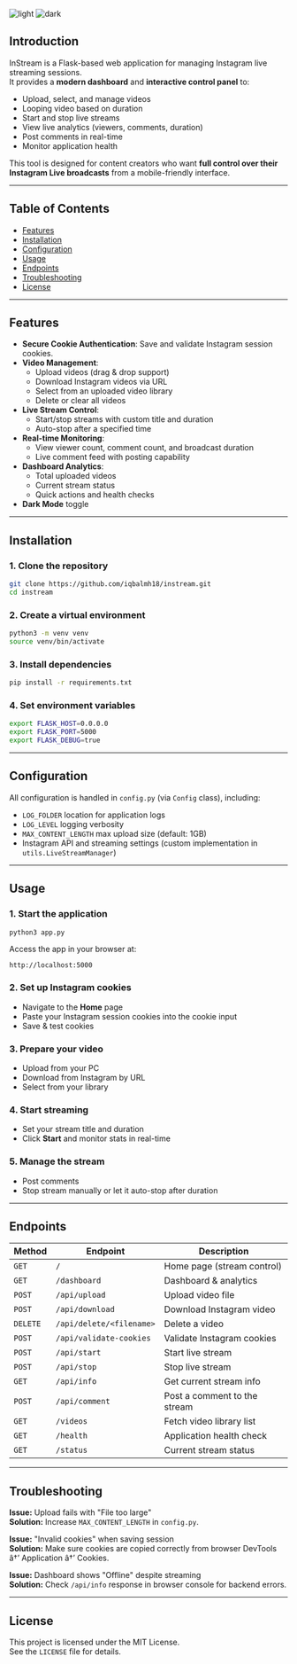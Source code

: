![light](https://i.postimg.cc/MzjkT3Dy/20250812-153206.png)
![dark](https://i.postimg.cc/8182rdKx/20250812-153359.png)

## Introduction
InStream is a Flask-based web application for managing Instagram live streaming sessions.  
It provides a **modern dashboard** and **interactive control panel** to:
- Upload, select, and manage videos
- Looping video based on duration
- Start and stop live streams
- View live analytics (viewers, comments, duration)
- Post comments in real-time
- Monitor application health

This tool is designed for content creators who want **full control over their Instagram Live broadcasts** from a mobile-friendly interface.

---

## Table of Contents
- [Features](#features)
- [Installation](#installation)
- [Configuration](#configuration)
- [Usage](#usage)
- [Endpoints](#endpoints)
- [Troubleshooting](#troubleshooting)
- [License](#license)

---

## Features
- **Secure Cookie Authentication**: Save and validate Instagram session cookies.
- **Video Management**:
  - Upload videos (drag & drop support)
  - Download Instagram videos via URL
  - Select from an uploaded video library
  - Delete or clear all videos
- **Live Stream Control**:
  - Start/stop streams with custom title and duration
  - Auto-stop after a specified time
- **Real-time Monitoring**:
  - View viewer count, comment count, and broadcast duration
  - Live comment feed with posting capability
- **Dashboard Analytics**:
  - Total uploaded videos
  - Current stream status
  - Quick actions and health checks
- **Dark Mode** toggle

---

## Installation

### 1. Clone the repository
```bash
git clone https://github.com/iqbalmh18/instream.git
cd instream
```

### 2. Create a virtual environment
```bash
python3 -m venv venv
source venv/bin/activate
```

### 3. Install dependencies
```bash
pip install -r requirements.txt
```

### 4. Set environment variables
```bash
export FLASK_HOST=0.0.0.0
export FLASK_PORT=5000
export FLASK_DEBUG=true
```

---

## Configuration

All configuration is handled in `config.py` (via `Config` class), including:
- `LOG_FOLDER` location for application logs
- `LOG_LEVEL` logging verbosity
- `MAX_CONTENT_LENGTH` max upload size (default: 1GB)
- Instagram API and streaming settings (custom implementation in `utils.LiveStreamManager`)

---

## Usage

### 1. Start the application
```bash
python3 app.py
```
Access the app in your browser at:
```
http://localhost:5000
```

### 2. Set up Instagram cookies
- Navigate to the **Home** page
- Paste your Instagram session cookies into the cookie input
- Save & test cookies

### 3. Prepare your video
- Upload from your PC
- Download from Instagram by URL
- Select from your library

### 4. Start streaming
- Set your stream title and duration
- Click **Start** and monitor stats in real-time

### 5. Manage the stream
- Post comments
- Stop stream manually or let it auto-stop after duration

---

## Endpoints

| Method | Endpoint | Description |
|--------|----------|-------------|
| `GET`  | `/` | Home page (stream control) |
| `GET`  | `/dashboard` | Dashboard & analytics |
| `POST` | `/api/upload` | Upload video file |
| `POST` | `/api/download` | Download Instagram video |
| `DELETE` | `/api/delete/<filename>` | Delete a video |
| `POST` | `/api/validate-cookies` | Validate Instagram cookies |
| `POST` | `/api/start` | Start live stream |
| `POST` | `/api/stop` | Stop live stream |
| `GET`  | `/api/info` | Get current stream info |
| `POST` | `/api/comment` | Post a comment to the stream |
| `GET`  | `/videos` | Fetch video library list |
| `GET`  | `/health` | Application health check |
| `GET`  | `/status` | Current stream status |

---

## Troubleshooting

**Issue:** Upload fails with "File too large"  
**Solution:** Increase `MAX_CONTENT_LENGTH` in `config.py`.

**Issue:** "Invalid cookies" when saving session  
**Solution:** Make sure cookies are copied correctly from browser DevTools â†’ Application â†’ Cookies.

**Issue:** Dashboard shows "Offline" despite streaming  
**Solution:** Check `/api/info` response in browser console for backend errors.

---

## License
This project is licensed under the MIT License.  
See the `LICENSE` file for details.
